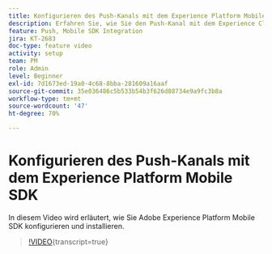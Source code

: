 ```yaml
---
title: Konfigurieren des Push-Kanals mit dem Experience Platform Mobile SDK
description: Erfahren Sie, wie Sie den Push-Kanal mit dem Experience Cloud Mobile SDK konfigurieren.
feature: Push, Mobile SDK Integration
jira: KT-2683
doc-type: feature video
activity: setup
team: PM
role: Admin
level: Beginner
exl-id: 7d1673ed-19a0-4c68-8bba-281609a16aaf
source-git-commit: 35e036486c5b533b54b3f626d88734e9a9fc3b8a
workflow-type: tm+mt
source-wordcount: '47'
ht-degree: 70%

---
```


# Konfigurieren des Push-Kanals mit dem Experience Platform Mobile SDK

In diesem Video wird erläutert, wie Sie Adobe Experience Platform Mobile SDK konfigurieren und installieren.

>[!VIDEO](https://video.tv.adobe.com/v/27699?quality=12&learn=on){transcript=true}
